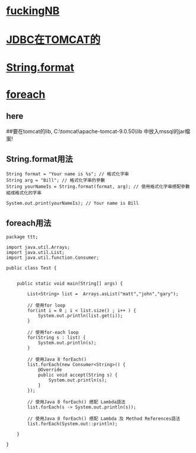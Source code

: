


# [fuckingNB](#a)
# [JDBC在TOMCAT的](#jdbc)
# [String.format](#String.format)
# [foreach](#foreach)


## <a name="a">here</a>

##<a name="jdbc">要在tomcat的lib, C:\tomcat\apache-tomcat-9.0.50\lib 中放入mssql的jar檔案!</a>


## <a name="String.format">String.format用法</a>
```java=
String format = "Your name is %s"; // 格式化字串
String arg = "Bill"; // 格式化字串的參數
String yourNameIs = String.format(format, arg); // 使用格式化字串搭配參數組成格式化的字串

System.out.print(yourNameIs); // Your name is Bill

```

## <a name="foreach">foreach用法</a>

```
package ttt;

import java.util.Arrays;
import java.util.List;
import java.util.function.Consumer;

public class Test {
	
	
	public static void main(String[] args) {

        List<String> list =  Arrays.asList("matt","john","gary");

        // 使用for loop
        for(int i = 0 ; i < list.size() ; i++ ) {
            System.out.println(list.get(i));
        }

        // 使用for-each loop
        for(String s : list) {
            System.out.println(s);
        }

        // 使用Java 8 forEach()
        list.forEach(new Consumer<String>() {
            @Override
            public void accept(String s) {
                System.out.println(s);
            }
        });

        // 使用Java 8 forEach() 搭配 Lambda語法
        list.forEach(s -> System.out.println(s));

        // 使用Java 8 forEach() 搭配 Lambda 及 Method References語法
        list.forEach(System.out::println);

    }

}

```
